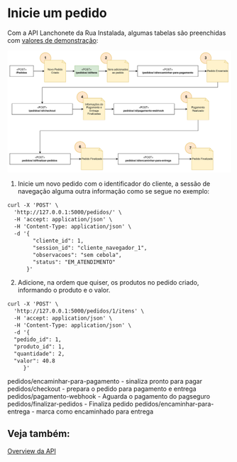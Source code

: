 # Inicie um pedido

Com a API Lanchonete da Rua Instalada, algumas tabelas são preenchidas com [valores de demonstração](valores-demonstracao.md):

![FluxoPedido](image.png)
1) Inicie um novo pedido com o identificador do cliente, a sessão de navegação alguma outra informação como se segue no exemplo:

```
curl -X 'POST' \
  'http://127.0.0.1:5000/pedidos/' \
  -H 'accept: application/json' \
  -H 'Content-Type: application/json' \
  -d '{
        "cliente_id": 1,
        "session_id": "cliente_navegador_1",
        "observacoes": "sem cebola",
        "status": "EM_ATENDIMENTO"
      }'

```

2) Adicione, na ordem que quiser, os produtos no pedido criado, informando o produto e o valor.

```
curl -X 'POST' \
  'http://127.0.0.1:5000/pedidos/1/itens' \
  -H 'accept: application/json' \
  -H 'Content-Type: application/json' \
  -d '{
  "pedido_id": 1,
  "produto_id": 1,
  "quantidade": 2,
  "valor": 40.8
     }'

```

pedidos/encaminhar-para-pagamento - sinaliza pronto para pagar
pedidos/checkout - prepara o pedido para pagamento e entrega
pedidos/pagamento-webhook - Aguarda o pagamento do pagseguro
pedidos/finalizar-pedidos - Finaliza pedido
pedidos/encaminhar-para-entrega - marca como encaminhado para entrega


## Veja também:
[Overview da API](./overview.md)


